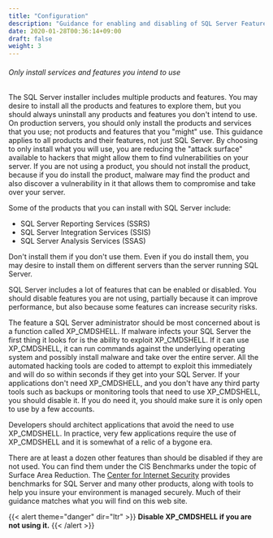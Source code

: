 ```yaml
---
title: "Configuration"
description: "Guidance for enabling and disabling of SQL Server Features"
date: 2020-01-28T00:36:14+09:00
draft: false
weight: 3
---
```


###### Only install services and features you intend to use

The SQL Server installer includes multiple products and features.  You may desire to install all the products and features to explore them, but you should always uninstall any products and features you don't intend to use.  On production servers, you should only install the products and services that you use; not products and features that you "might" use.  This guidance applies to all products and their features, not just SQL Server.  By choosing to only install what you will use, you are reducing the "attack surface" available to hackers that might allow them to find vulnerabilities on your server.  If you are not using a product, you should not install the product, because if you do install the product, malware may find the product and also discover a vulnerability in it that allows them to compromise and take over your server.  

Some of the products that you can install with SQL Server include:

* SQL Server Reporting Services (SSRS)
* SQL Server Integration Services (SSIS)
* SQL Server Analysis Services (SSAS)

Don't install them if you don't use them.  Even if you do install them, you may desire to install them on different servers than the server running SQL Server.

SQL Server includes a lot of features that can be enabled or disabled.  You should disable features you are not using, partially because it can improve performance, but also because some features can increase security risks.

The feature a SQL Server administrator should be most concerned about is a function called XP_CMDSHELL.  If malware infects your SQL Server the first thing it looks for is the ability to exploit XP_CMDSHELL.  If it can use XP_CMDSHELL, it can run commands against the underlying operating system and possibly install malware and take over the entire server.  All the automated hacking tools are coded to attempt to exploit this immediately and will do so within seconds if they get into your SQL Server.  If your applications don't need XP_CMDSHELL, and you don't have any third party tools such as backups or monitoring tools that need to use XP_CMDSHELL, you should disable it.  If you do need it, you should make sure it is only open to use by a few accounts.

Developers should architect applications that avoid the need to use XP_CMDSHELL.  In practice, very few applications require the use of XP_CMDSHELL and it is somewhat of a relic of a bygone era.

There are at least a dozen other features than should be disabled if they are not used.  You can find them under the CIS Benchmarks under the topic of Surface Area Reduction.  The [Center for Internet Security](https://www.cisecurity.org/cis-benchmarks/) provides benchmarks for SQL Server and many other products, along with tools to help you insure your environment is managed securely.  Much of their guidance matches what you will find on this web site.


{{< alert theme="danger" dir="ltr" >}} **Disable XP_CMDSHELL if you are not using it.**
{{< /alert >}}